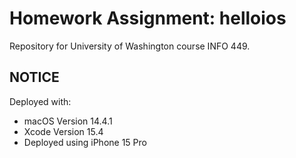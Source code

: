# Homework Assignment: helloios

Repository for University of Washington course INFO 449.

## **NOTICE**

Deployed with:
- macOS Version 14.4.1
- Xcode Version 15.4
- Deployed using iPhone 15 Pro
